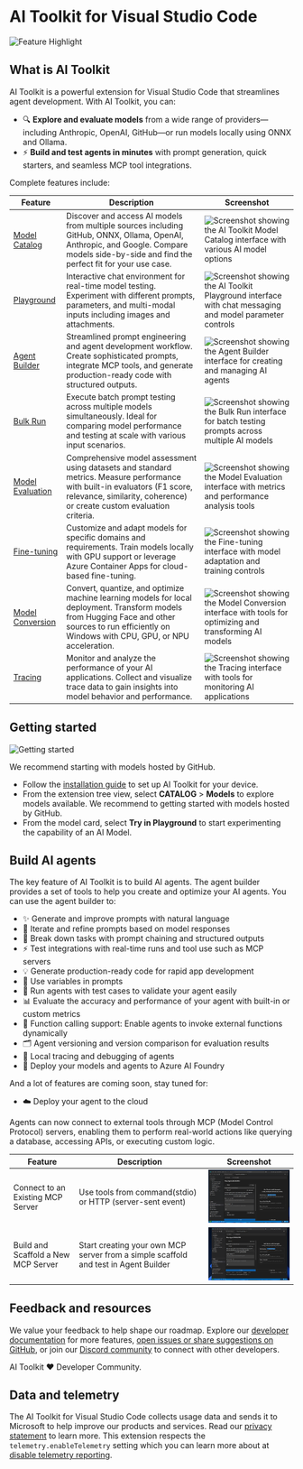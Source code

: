# AI Toolkit for Visual Studio Code

![Feature Highlight](https://aka.ms/ai-toolkit/feature-highlights-image)

## What is AI Toolkit

AI Toolkit is a powerful extension for Visual Studio Code that streamlines agent development. With AI Toolkit, you can:

- 🔍 **Explore and evaluate models** from a wide range of providers—including Anthropic, OpenAI, GitHub—or run models locally using ONNX and Ollama.
- ⚡ **Build and test agents in minutes** with prompt generation, quick starters, and seamless MCP tool integrations.

Complete features include:

| Feature | Description | Screenshot |
|---------|-------------|------------|
| [Model Catalog](https://code.visualstudio.com/docs/intelligentapps/models.md) | Discover and access AI models from multiple sources including GitHub, ONNX, Ollama, OpenAI, Anthropic, and Google. Compare models side-by-side and find the perfect fit for your use case. | ![Screenshot showing the AI Toolkit Model Catalog interface with various AI model options](https://code.visualstudio.com/assets/docs/intelligentapps/overview/catalog.png) |
| [Playground](https://code.visualstudio.com/docs/intelligentapps/playground.md) | Interactive chat environment for real-time model testing. Experiment with different prompts, parameters, and multi-modal inputs including images and attachments. | ![Screenshot showing the AI Toolkit Playground interface with chat messaging and model parameter controls](https://code.visualstudio.com/assets/docs/intelligentapps/overview/playground.png) |
| [Agent Builder](https://code.visualstudio.com/docs/intelligentapps/agentbuilder) | Streamlined prompt engineering and agent development workflow. Create sophisticated prompts, integrate MCP tools, and generate production-ready code with structured outputs. | ![Screenshot showing the Agent Builder interface for creating and managing AI agents](https://code.visualstudio.com/assets/docs/intelligentapps/overview/agent-builder.png) |
| [Bulk Run](https://code.visualstudio.com/docs/intelligentapps/bulkrun) | Execute batch prompt testing across multiple models simultaneously. Ideal for comparing model performance and testing at scale with various input scenarios. | ![Screenshot showing the Bulk Run interface for batch testing prompts across multiple AI models](https://code.visualstudio.com/assets/docs/intelligentapps/overview/bulk-run.png) |
| [Model Evaluation](https://code.visualstudio.com/docs/intelligentapps/evaluation) | Comprehensive model assessment using datasets and standard metrics. Measure performance with built-in evaluators (F1 score, relevance, similarity, coherence) or create custom evaluation criteria. | ![Screenshot showing the Model Evaluation interface with metrics and performance analysis tools](https://code.visualstudio.com/assets/docs/intelligentapps/overview/eval.png) |
| [Fine-tuning](https://code.visualstudio.com/docs/intelligentapps/finetune) | Customize and adapt models for specific domains and requirements. Train models locally with GPU support or leverage Azure Container Apps for cloud-based fine-tuning. | ![Screenshot showing the Fine-tuning interface with model adaptation and training controls](https://code.visualstudio.com/assets/docs/intelligentapps/overview/fine-tune.png) |
| [Model Conversion](https://code.visualstudio.com/docs/intelligentapps/modelconversion) | Convert, quantize, and optimize machine learning models for local deployment. Transform models from Hugging Face and other sources to run efficiently on Windows with CPU, GPU, or NPU acceleration. | ![Screenshot showing the Model Conversion interface with tools for optimizing and transforming AI models](https://code.visualstudio.com/assets/docs/intelligentapps/overview/conversion.png) |
| [Tracing](https://code.visualstudio.com/docs/intelligentapps/tracing) | Monitor and analyze the performance of your AI applications. Collect and visualize trace data to gain insights into model behavior and performance. | ![Screenshot showing the Tracing interface with tools for monitoring AI applications](https://code.visualstudio.com/assets/docs/intelligentapps/overview/tracing.png) |

## Getting started

![Getting started](https://raw.githubusercontent.com/MuyangAmigo/MuyangAmigo/main/assets/vsc_readme/GettingStarted0731.gif)

We recommend starting with models hosted by GitHub.
- Follow the [installation guide](https://code.visualstudio.com/docs/intelligentapps/overview#_install-and-setup) to set up AI Toolkit for your device.
- From the extension tree view, select **CATALOG** > **Models** to explore models available. We recommend to getting started with models hosted by GitHub.
- From the model card, select **Try in Playground** to start experimenting the capability of an AI Model.

## Build AI agents

The key feature of AI Toolkit is to build AI agents. The agent builder provides a set of tools to help you create and optimize your AI agents. You can use the agent builder to:
- ✨ Generate and improve prompts with natural language
- 🔁 Iterate and refine prompts based on model responses
- 🧩 Break down tasks with prompt chaining and structured outputs
- ⚡ Test integrations with real-time runs and tool use such as MCP servers
- 💡 Generate production-ready code for rapid app development
- 🧷 Use variables in prompts
- 🧪 Run agents with test cases to validate your agent easily
- 📊 Evaluate the accuracy and performance of your agent with built-in or custom metrics
- 🔗 Function calling support: Enable agents to invoke external functions dynamically
- 🗂️ Agent versioning and version comparison for evaluation results
- 🐞 Local tracing and debugging of agents
- 🚀 Deploy your models and agents to Azure AI Foundry

And a lot of features are coming soon, stay tuned for:

- ☁️ Deploy your agent to the cloud

Agents can now connect to external tools through MCP (Model Control Protocol) servers, enabling them to perform real-world actions like querying a database, accessing APIs, or executing custom logic.

| Feature | Description | Screenshot |
|---------|-------------|------------|
| Connect to an Existing MCP Server | Use tools from command(stdio) or HTTP (server-sent event) | <img src="https://raw.githubusercontent.com/MuyangAmigo/MuyangAmigo/main/assets/vsc_readme/mcp_existing.gif" width="350"> |
| Build and Scaffold a New MCP Server | Start creating your own MCP server from a simple scaffold and test in Agent Builder | <img src="https://raw.githubusercontent.com/MuyangAmigo/MuyangAmigo/main/assets/vsc_readme/scaffold_mcp.gif" width="350"> |

## Feedback and resources

We value your feedback to help shape our roadmap. Explore our [developer documentation](https://aka.ms/AIToolkit/doc) for more features, [open issues or share suggestions on GitHub](https://aka.ms/AIToolkit/feedback), or join our [Discord community](https://aka.ms/azureaifoundry/discord) to connect with other developers.

AI Toolkit ❤️ Developer Community.

## Data and telemetry

The AI Toolkit for Visual Studio Code collects usage data and sends it to Microsoft to help improve our products and services. Read our [privacy statement](https://privacy.microsoft.com/privacystatement) to learn more. This extension respects the `telemetry.enableTelemetry` setting which you can learn more about at [disable telemetry reporting](https://code.visualstudio.com/docs/supporting/faq#_how-to-disable-telemetry-reporting).
